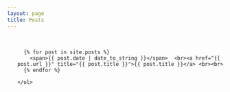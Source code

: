 ```yaml
---
layout: page
title: Posts
---
```


<html>
	<br>
	<ul class="posts">

	  {% for post in site.posts %}
	    <span>{{ post.date | date_to_string }}</span>  <br><a href="{{ post.url }}" title="{{ post.title }}">{{ post.title }}</a> <br><br>
	  {% endfor %}
	
	</ul>
	
</html>
